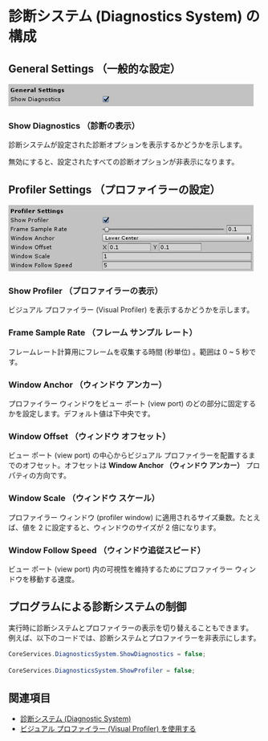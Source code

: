 # 診断システム (Diagnostics System) の構成

## General Settings （一般的な設定）

![診断の一般的な設定](../../Documentation/Images/Diagnostics/DiagnosticsGeneralSettings.png)

### Show Diagnostics （診断の表示）

診断システムが設定された診断オプションを表示するかどうかを示します。

無効にすると、設定されたすべての診断オプションが非表示になります。

## Profiler Settings （プロファイラーの設定）

![診断プロファイラーの設定](../../Documentation/Images/Diagnostics/DiagnosticsProfilerSettings.png)

### Show Profiler （プロファイラーの表示）

ビジュアル プロファイラー (Visual Profiler) を表示するかどうかを示します。

### Frame Sample Rate （フレーム サンプル レート）

フレームレート計算用にフレームを収集する時間 (秒単位) 。範囲は 0 ~ 5 秒です。

### Window Anchor （ウィンドウ アンカー）

プロファイラー ウィンドウをビュー ポート (view port) のどの部分に固定するかを設定します。デフォルト値は下中央です。

### Window Offset （ウィンドウ オフセット）

ビュー ポート (view port) の中心からビジュアル プロファイラーを配置するまでのオフセット。オフセットは **Window Anchor （ウィンドウ アンカー）** プロパティの方向です。

### Window Scale （ウィンドウ スケール）

プロファイラー ウィンドウ (profiler window) に適用されるサイズ乗数。たとえば、値を 2 に設定すると、ウィンドウのサイズが 2 倍になります。

### Window Follow Speed （ウィンドウ追従スピード）

ビュー ポート (view port) 内の可視性を維持するためにプロファイラー ウィンドウを移動する速度。

## プログラムによる診断システムの制御

実行時に診断システムとプロファイラーの表示を切り替えることもできます。
例えば、以下のコードでは、診断システムとプロファイラーを非表示にします。

```c#
CoreServices.DiagnosticsSystem.ShowDiagnostics = false;

CoreServices.DiagnosticsSystem.ShowProfiler = false;
```

## 関連項目

- [診断システム (Diagnostic System)](DiagnosticsSystemGettingStarted.md)
- [ビジュアル プロファイラー (Visual Profiler) を使用する](UsingVisualProfiler.md)
